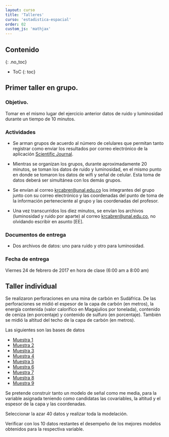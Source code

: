 ```yaml
---
layout: curso
title: 'Talleres'
curso: 'estadistica-espacial'
order: 02
custom_js: 'mathjax'
---
```



## Contenido
{: .no_toc}

* ToC
{: toc}


## Primer taller en grupo.

### Objetivo.

Tomar en el mismo lugar del ejercicio anterior datos
de ruido y luminosidad durante un tiempo de 10 minutos.

### Actividades

- Se arman grupos de acuerdo al número de celulares que permitan
  tanto registrar como enviar los resultados por correo electrónico
  de la aplicación [Scientific Journal](https://play.google.com/store/apps/details?id=com.google.android.apps.forscience.whistlepunk&hl=es).

- Mientras se organizan los grupos, durante aproximadamente
  20 minutos, se toman los datos de ruido y luminosidad, en el
  mismo punto en donde se tomaron los datos de wifi y señal de celular.
  Esta toma de datos deberá ser simultánea con los demás grupos.

-  Se envían al correo krcabrer@unal.edu.co los integrantes del grupo
     junto con su correo electrónico y las coordenadas del punto de
     toma de la información perteneciente al grupo y las coordenadas
     del profesor.

- Una vez transcurridos los diez minutos, se envían los archivos  
  (luminosidad y ruido por aparte) al correo krcabrer@unal.edu.co,
  no olvidando escribir en asunto [EE].

### Documentos de entrega
- Dos archivos de datos: uno para ruido y otro para
  luminosidad.

### Fecha de entrega

  Viernes 24 de febrero de 2017 en hora de clase (6:00 am a 8:00 am)

## Taller individual

Se realizaron perforaciones en una mina de carbón en Sudáfrica.
De las perforaciones se midió el espesor de la capa de carbón (en metros),
la energía contenida (valor calorífico en Magajulios por tonelada),
contenido de ceniza (en porcentaje) y contenido de sulfuro (en porcentaje).
También se midió la altitud del techo de la capa de carbón (en metros).

Las siguientes son las bases de datos

- [Muestra 1](./datos/muestra1.csv)
- [Muestra 2](./datos/muestra2.csv)
- [Muestra 3](./datos/muestra3.csv)
- [Muestra 4](./datos/muestra4.csv)
- [Muestra 5](./datos/muestra5.csv)
- [Muestra 6](./datos/muestra6.csv)
- [Muestra 7](./datos/muestra7.csv)
- [Muestra 8](./datos/muestra8.csv)
- [Muestra 9](./datos/muestra9.csv)

Se pretende construir tanto un modelo de señal como me media, para la
variable asignada teniendo como candidatas las covariables, la altitud
y el espesor de la capa y las coordenadas.

Seleccionar la azar 40 datos y realizar toda la modelación.

Verificar con los 10 datos restantes el desempeño de los mejores modelos
obtenidos para la respectiva variable.
